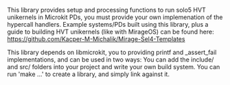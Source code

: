 This library provides setup and processing functions to run solo5 HVT unikernels in Microkit PDs, you must provide your own implemenation of the hypercall handlers.
Example systems/PDs built using this library, plus a guide to building HVT unikernels (like with MirageOS) can be found here: https://github.com/Kacper-M-Michalik/Mirage-Sel4-Templates

This library depends on libmicrokit, you to providing printf and _assert_fail implementations, and can be used in two ways:
You can add the include/ and src/ folders into your project and write your own build system.
You can run 'make ...' to create a library, and simply link against it.